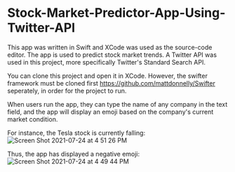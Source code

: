 # Stock-Market-Predictor-App-Using-Twitter-API
This app was written in Swift and XCode was used as the source-code editor. The app is used to predict stock market trends. A Twitter API was used in this project, more specifically Twitter's Standard Search API.

You can clone this project and open it in XCode. However, the swifter framework must be cloned first https://github.com/mattdonnelly/Swifter seperately, in order for the project to run. 

When users run the app, they can type the name of any company in the text field, and the app will display an emoji based on the company's current market condition. 

For instance, the Tesla stock is currently falling:
![Screen Shot 2021-07-24 at 4 51 26 PM](https://user-images.githubusercontent.com/65190493/126881483-a33f5e99-23ed-4005-945d-bed8a28c5489.png) 

Thus, the app has displayed a negative emoji:
![Screen Shot 2021-07-24 at 4 49 44 PM](https://user-images.githubusercontent.com/65190493/126881495-a9a994a6-5773-4aaf-97ad-a470a2a03ab3.png)
